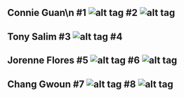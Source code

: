 Connie Guan\n
#1
![alt tag](images/graffitiConnie.JPG)
#2
![alt tag](images/UberAirplanesConnie.JPG)
---
Tony Salim
#3
![alt tag](images/ShortcutShareTony.png)
#4
---
Jorenne Flores
#5
![alt tag](images/WanderlustJorenne.png)
#6
![alt tag](images/WeatherJorenne.png)
---
Chang Gwoun
#7
![alt tag](images/ballup.jpg)
#8
![alt tag](images/pictureMe.jpg)
---
